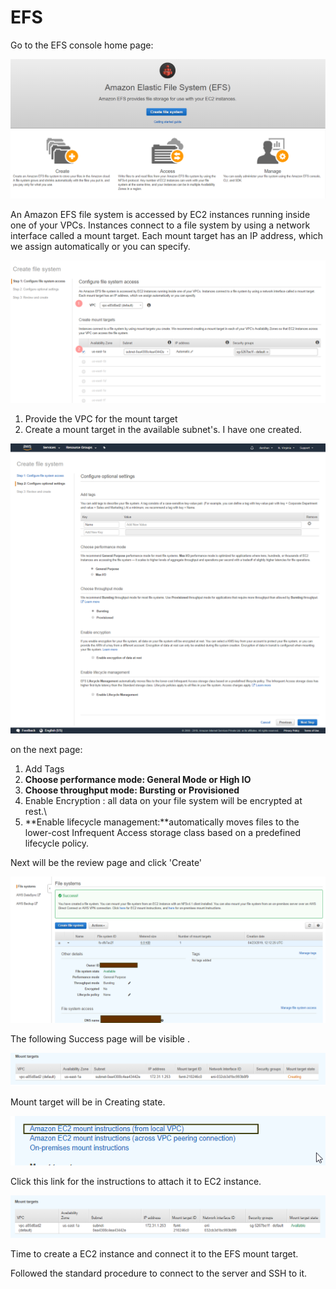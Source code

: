 # EFS

Go to the EFS console home page:

![](../../.gitbook/assets/image%20%2823%29.png)

An Amazon EFS file system is accessed by EC2 instances running inside one of your VPCs. Instances connect to a file system by using a network interface called a mount target. Each mount target has an IP address, which we assign automatically or you can specify.

![](../../.gitbook/assets/image%20%2818%29.png)

1. Provide the VPC for the mount target
2. Create a mount target in the available subnet's. I have one created.

![](../../.gitbook/assets/screencapture-console-aws-amazon-efs-home-2019-04-23-17_37_34.png)

on the next page:

1. Add Tags
2. **Choose performance mode: General Mode or High IO**
3. **Choose throughput mode: Bursting or Provisioned**
4. Enable Encryption : all data on your file system will be encrypted at rest.\
5. **Enable lifecycle management:**automatically moves files to the lower-cost Infrequent Access storage class based on a predefined lifecycle policy.

Next will be the review page and click 'Create' 

![](../../.gitbook/assets/image%20%2853%29.png)

The following Success page will be visible .

![](../../.gitbook/assets/image%20%2810%29.png)

Mount target will be in Creating state.

![](../../.gitbook/assets/image%20%289%29.png)

Click this link for the instructions to attach it to EC2 instance.

![After a while the mount target will be available.](../../.gitbook/assets/image%20%2812%29.png)

Time to create a EC2 instance and connect it to the EFS mount target.

Followed the standard procedure to connect to the server and SSH to it.






